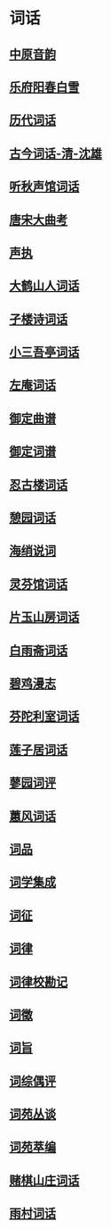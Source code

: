 # 词话

## [中原音韵](文学\词话\中原音韵)

## [乐府阳春白雪](文学\词话\乐府阳春白雪)

## [历代词话](文学\词话\历代词话)

## [古今词话-清-沈雄](文学\词话\古今词话-清-沈雄)

## [听秋声馆词话](文学\词话\听秋声馆词话)

## [唐宋大曲考](文学\词话\唐宋大曲考)

## [声执](文学\词话\声执)

## [大鹤山人词话](文学\词话\大鹤山人词话)

## [孑楼诗词话](文学\词话\孑楼诗词话)

## [小三吾亭词话](文学\词话\小三吾亭词话)

## [左庵词话](文学\词话\左庵词话)

## [御定曲谱](文学\词话\御定曲谱)

## [御定词谱](文学\词话\御定词谱)

## [忍古楼词话](文学\词话\忍古楼词话)

## [憩园词话](文学\词话\憩园词话)

## [海绡说词](文学\词话\海绡说词)

## [灵芬馆词话](文学\词话\灵芬馆词话)

## [片玉山房词话](文学\词话\片玉山房词话)

## [白雨斋词话](文学\词话\白雨斋词话)

## [碧鸡漫志](文学\词话\碧鸡漫志)

## [芬陀利室词话](文学\词话\芬陀利室词话)

## [莲子居词话](文学\词话\莲子居词话)

## [蓼园词评](文学\词话\蓼园词评)

## [蕙风词话](文学\词话\蕙风词话)

## [词品](文学\词话\词品)

## [词学集成](文学\词话\词学集成)

## [词征](文学\词话\词征)

## [词律](文学\词话\词律)

## [词律校勘记](文学\词话\词律校勘记)

## [词徵](文学\词话\词徵)

## [词旨](文学\词话\词旨)

## [词综偶评](文学\词话\词综偶评)

## [词苑丛谈](文学\词话\词苑丛谈)

## [词苑萃编](文学\词话\词苑萃编)

## [赌棋山庄词话](文学\词话\赌棋山庄词话)

## [雨村词话](文学\词话\雨村词话)

